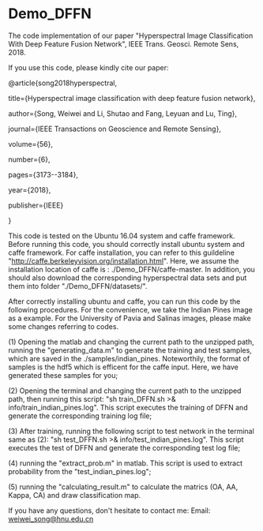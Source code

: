 # Demo_DFFN
The code implementation of our paper "Hyperspectral Image Classification With Deep Feature Fusion Network", IEEE Trans. Geosci. Remote Sens, 2018.

If you use this code, please kindly cite our paper:     

@article{song2018hyperspectral,

  title={Hyperspectral image classification with deep feature fusion network},
  
  author={Song, Weiwei and Li, Shutao and Fang, Leyuan and Lu, Ting},
  
  journal={IEEE Transactions on Geoscience and Remote Sensing},
  
  volume={56},
  
  number={6},
  
  pages={3173--3184},
  
  year={2018},
  
  publisher={IEEE}
  
}

This code is tested on the Ubuntu 16.04 system and caffe framework. Before running this code, you should correctly install ubuntu system and caffe framework. For caffe installation, you can refer to this guildeline "http://caffe.berkeleyvision.org/installation.html". Here, we assume the installation location of caffe is : ./Demo_DFFN/caffe-master. In addition, you should also  download the corresponding hyperspectral data sets and put them into folder "./Demo_DFFN/datasets/".

After correctly installing ubuntu and caffe, you can run this code by the following procedures. For the convenience, we take the Indian Pines image as a example. For the University of Pavia and Salinas images, please make some changes referring to codes. 

(1) Opening the matlab and changing the current path to the unzipped path,  running the "generating_data.m" to generate the training and     test samples, which are saved in the ./samples/indian_pines. Noteworthily, the format of samples is the hdf5 which is efficent for       the caffe input. Here, we have generated these samples for you; 

(2) Opening the terminal and changing the current path to the unzipped path, then running this script:
    "sh train_DFFN.sh >& info/train_indian_pines.log". This script executes the training of DFFN and generate the corresponding training       log file;
    
(3) After training, running the following script to test network in the terminal same as (2):
    "sh test_DFFN.sh >& info/test_indian_pines.log". This script executes the test of DFFN and generate the corresponding test log file;
    
(4) running the "extract_prob.m" in matlab. This script is used to extract probability from the "test_indian_pines.log";

(5) running the "calculating_result.m" to calculate the matrics (OA, AA, Kappa, CA) and draw classification map.

If you have any questions, don't hesitate to contact me: Email: weiwei_song@hnu.edu.cn

